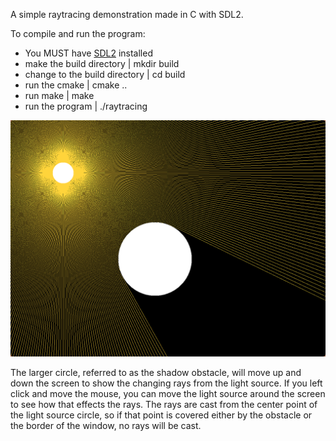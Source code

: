 A simple raytracing demonstration made in C with SDL2. 

To compile and run the program:
* You MUST have [SDL2](https://wiki.libsdl.org/SDL2/Installation) installed
* make the build directory              | mkdir build
* change to the build directory         | cd build
* run the cmake                         | cmake ..
* run make                              | make
* run the program                       | ./raytracing

![Alt text](screenshot_24022025_214359.jpg)

The larger circle, referred to as the shadow obstacle, will move up and down the screen to show the changing rays from the light source. If you left click and move the mouse, you can move the light source around the screen to see how that effects the rays. The rays are cast from the center point of the light source circle, so if that point is covered either by the obstacle or the border of the window, no rays will be cast. 

